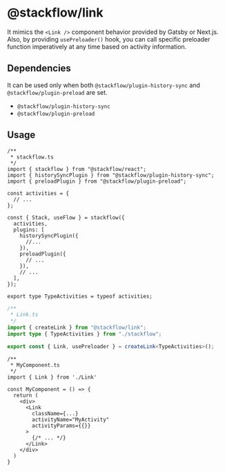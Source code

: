 # @stackflow/link

It mimics the `<Link />` component behavior provided by Gatsby or Next.js. Also, by providing `usePreloader()` hook, you can call specific preloader function imperatively at any time based on activity information.

## Dependencies

It can be used only when both `@stackflow/plugin-history-sync` and `@stackflow/plugin-preload` are set.

- `@stackflow/plugin-history-sync`
- `@stackflow/plugin-preload`

## Usage

```tsx
/**
 * stackflow.ts
 */
import { stackflow } from "@stackflow/react";
import { historySyncPlugin } from "@stackflow/plugin-history-sync";
import { preloadPlugin } from "@stackflow/plugin-preload";

const activities = {
  // ...
};

const { Stack, useFlow } = stackflow({
  activities,
  plugins: [
    historySyncPlugin({
      //...
    }),
    preloadPlugin({
      // ...
    }),
    // ...
  ],
});

export type TypeActivities = typeof activities;
```

```typescript
/**
 * Link.ts
 */
import { createLink } from "@stackflow/link";
import type { TypeActivities } from "./stackflow";

export const { Link, usePreloader } = createLink<TypeActivities>();
```

```tsx
/**
 * MyComponent.ts
 */
import { Link } from './Link'

const MyComponent = () => {
  return (
    <div>
      <Link
        className={...}
        activityName="MyActivity"
        activityParams={{}}
      >
        {/* ... */}
      </Link>
    </div>
  )
}
```
